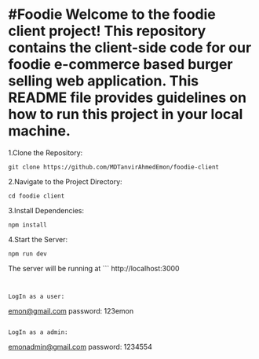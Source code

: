 #Foodie
Welcome to the foodie client project! This repository contains the client-side code for our foodie e-commerce based burger selling web application. This README file provides guidelines on how to run this project in your local machine.
=================================================
1.Clone the Repository:
```
git clone https://github.com/MDTanvirAhmedEmon/foodie-client
```

2.Navigate to the Project Directory:
```
cd foodie client
```

3.Install Dependencies:
```
npm install
```

4.Start the Server:
```
npm run dev
```

The server will be running at ```
http://localhost:3000
```


LogIn as a user:

```
emon@gmail.com
password: 123emon
```

LogIn as a admin:

```
emonadmin@gmail.com
password: 1234554
```